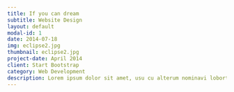 ```yaml
---
title: If you can dream
subtitle: Website Design
layout: default
modal-id: 1
date: 2014-07-18
img: eclipse2.jpg
thumbnail: eclipse2.jpg
project-date: April 2014
client: Start Bootstrap
category: Web Development
description: Lorem ipsum dolor sit amet, usu cu alterum nominavi lobortis. At duo novum diceret. Tantas apeirian vix et, usu sanctus postulant inciderint ut, populo diceret necessitatibus in vim. Cu eum dicam feugiat noluisse.
---
```

